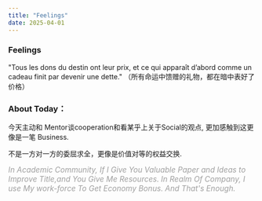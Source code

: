 ```yaml
---
title: "Feelings"
date: 2025-04-01
---
```

###  Feelings
"Tous les dons du destin ont leur prix, et ce qui apparaît d’abord comme un cadeau finit par devenir une dette."
（所有命运中馈赠的礼物，都在暗中表好了价格）

### About Today：

今天主动和 Mentor谈cooperation和看某乎上关于Social的观点, 更加感触到这更像是一笔 Business.

不是一方对一方的委屈求全，更像是价值对等的权益交换.

*<span style="color: #a0a0a0; font-size: 1.1em">In Academic Community, If I Give You Valuable Paper and Ideas to Improve Title,and You Give Me Resources.</span>*
*<span style="color: #a0a0a0; font-size: 1.1em">In Realm Of Company,   I use My work-force To Get Economy Bonus.</span>*
*<span style="color: #a0a0a0; font-size: 1.1em">And That's Enough.</span>*

